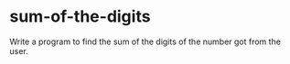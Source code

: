 # sum-of-the-digits

Write a program to find the sum of the digits of the number got from the user.
